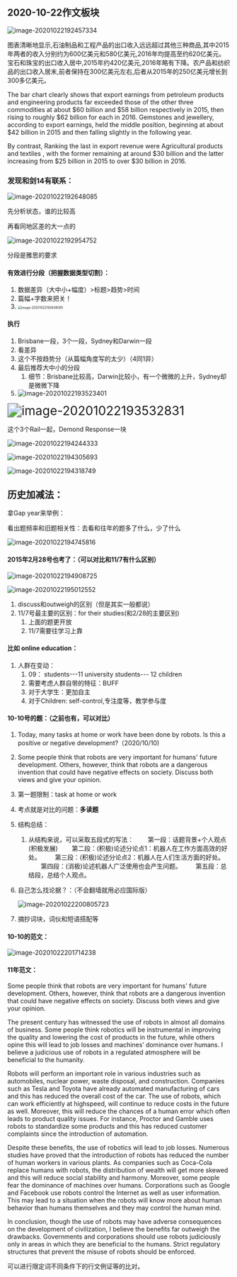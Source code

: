 ## 2020-10-22作文板块

![image-20201022192457334](https://cdn.jsdelivr.net/gh/Bertjackcai/picturedetail/img/img/image-20201022192648085.png)

图表清晰地显示,石油制品和工程产品的出口收入远远超过其他三种商品,其中2015年两者的收入分别约为600亿美元和580亿美元,2016年均提高至约620亿美元。宝石和珠宝的出口收入居中,2015年约420亿美元,2016年略有下降。农产品和纺织品的出口收入居末,前者保持在300亿美元左右,后者从2015年的250亿美元增长到300多亿美元。

The bar chart clearly shows that export earnings from petroleum products and engineering products far exceeded those of the other three commodities at about \$60 billion and \$58 billion respectively in 2015, then rising to roughly \$62 billion for each in 2016. Gemstones and jewellery, according to export earnings, held the middle position, beginning at about \$42 billion in 2015 and then falling slightly in the following year.

 By contrast, Ranking the last in export revenue were Agricultural products and textiles , with the former remaining at around \$30 billion and the latter increasing from \$25 billion in 2015 to over $30 billion in 2016.

### 发现和剑14有联系：

![image-20201022192648085](https://cdn.jsdelivr.net/gh/Bertjackcai/picturedetail/img/img/image-20201022192457334.png)

先分析状态，谁的比较高

再看同地区差的大一点的

![image-20201022192954752](https://cdn.jsdelivr.net/gh/Bertjackcai/picturedetail/img/img/image-20201022192954752.png)

分段是雅思的要求

#### 有效进行分段（把握数据类型切割）：

1. 数据差异（大中小+幅度）>标题>趋势>时间  
2. 篇幅+字数来把关！
3. <img src="https://cdn.jsdelivr.net/gh/Bertjackcai/picturedetail/img/img/image-20201022192457334.png" alt="image-20201022192648085" style="zoom: 50%;" />

#### 执行

1. Brisbane一段，3个一段，Sydney和Darwin一段
2. 看差异
3. 这个不按趋势分（从篇幅角度写的太少）（4同1异）
4. 最后推荐大中小的分段
   1. 细节：Brisbane比较高，Darwin比较小，有一个微微的上升，Sydney却是微微下降
5. ![image-20201022193523401](https://cdn.jsdelivr.net/gh/Bertjackcai/picturedetail/img/img/image-20201022193532831.png)

<img src="https://cdn.jsdelivr.net/gh/Bertjackcai/picturedetail/img/img/image-20201022194908725.png" alt="image-20201022193532831" style="zoom: 200%;" />

这个3个Rail一起，Demond Response一块

![image-20201022194244333](https://cdn.jsdelivr.net/gh/Bertjackcai/picturedetail/img/img/image-20201022194745816.png)

![image-20201022194305693](https://cdn.jsdelivr.net/gh/Bertjackcai/picturedetail/img/img/image-20201022195012552.png)

![image-20201022194318749](https://cdn.jsdelivr.net/gh/Bertjackcai/picturedetail/img/img/image-20201022200805723.png)

## 历史加减法：

拿Gap year来举例：

看出题频率和旧题相关性：去看和往年的题多了什么，少了什么

![image-20201022194745816](https://cdn.jsdelivr.net/gh/Bertjackcai/picturedetail/img/img/image-20201022201714238.png)

#### 2015年2月28号也考了：（可以对比和11/7有什么区别）

![image-20201022194908725](https://cdn.jsdelivr.net/gh/Bertjackcai/picturedetail/img/img/image-20201022194244333.png)

![image-20201022195012552](https://cdn.jsdelivr.net/gh/Bertjackcai/picturedetail/img/img/image-20201022194305693.png)

1. discuss和outweigh的区别（但是其实一般都说）
2. 11/7号最主要的区别：for their studies(和2/28的主要区别)
   1. 上面的题更开放
   2. 11/7需要往学习上靠

#### 比如 online  education：

1. 人群在变动：
   1. 09： students---11    university students--- 12  children
   2. 需要考虑人群自带的特征：BUFF
   3. 对于大学生：更加自主
   4. 对于Children: self-control,专注度等，教学参与度

#### 10-10号的题：（之前也有，可以对比）

1. Today, many tasks at home or work have been done by robots. Is this a positive or negative development?（2020/10/10)

2. Some people think that robots are very important for humans' future development. Others, however, think that robots are a dangerous invention that could have negative effects on society. Discuss both views and give your opinion.

3. 第一题限制：task at home or work

4. 考点就是对比的问题：**多读题**

5. 结构总结：

   1. 从结构来说，可以采取五段式的写法：
      　　第一段：话题背景+个人观点(积极发展)
      　　第二段：(积极)论述分论点1：机器人在工作方面高效的好处。
      　　第三段：(积极)论述分论点2：机器人在人们生活方面的好处。
      　　第四段：(消极)论述机器人广泛使用也会产生问题。
      　　第五段：总结段，总结个人观点。

6. 自己怎么找论据？：（不会翻墙就用必应国际版）

   ![image-20201022200805723](https://cdn.jsdelivr.net/gh/Bertjackcai/picturedetail/img/img/image-20201022194318749.png)

7. 摘抄词块，词伙和短语搭配等

#### 10-10的范文：

![image-20201022201714238](https://cdn.jsdelivr.net/gh/Bertjackcai/picturedetail/img/img/image-20201022193523401.png)

#### 11年范文：

Some people think that robots are very important for humans' future development.
Others, however, think that robots are a dangerous invention that could have negative
effects on society. Discuss both views and give your opinion.

The present century has witnessed the use of robots in almost all domains of
business. Some people think robotics will be instrumental in improving the quality
and lowering the cost of products in the future, while others opine this will lead
to job losses and machines’ dominance over humans. I believe a judicious use of
robots in a regulated atmosphere will be beneficial to the humanity.

Robots will perform an important role in various industries such as automobiles,
nuclear power, waste disposal, and construction. Companies such as Tesla and
Toyota have already automated manufacturing of cars and this has reduced the
overall cost of the car. The use of robots, which can work efficiently at highspeed,
will continue to reduce costs in the future as well. Moreover, this will
reduce the chances of a human error which often leads to product quality
issues. For instance, Proctor and Gamble uses robots to standardize some
products and this has reduced customer complaints since the introduction of
automation.

Despite these benefits, the use of robotics will lead to job losses. Numerous
studies have proved that the introduction of robots has reduced the number of
human workers in various plants. As companies such as Coca-Cola replace
humans with robots, the distribution of wealth will get more skewed and this will
reduce social stability and harmony. Moreover, some people fear the dominance
of machines over humans. Corporations such as Google and Facebook use
robots control the Internet as well as user information. This may lead to a
situation when the robots will know more about human behavior than humans
themselves and they may control the human mind.

In conclusion, though the use of robots may have adverse consequences on the
development of civilization, I believe the benefits far outweigh the drawbacks.
Governments and corporations should use robots judiciously only in areas in
which they are beneficial to the humans. Strict regulatory structures that prevent
the misuse of robots should be enforced.

可以进行限定词不同条件下的行文例证等的比对。